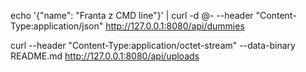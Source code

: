 echo '{"name": "Franta z CMD line"}' | curl -d @- --header "Content-Type:application/json" http://127.0.0.1:8080/api/dummies

curl --header "Content-Type:application/octet-stream" --data-binary README.md http://127.0.0.1:8080/api/uploads
